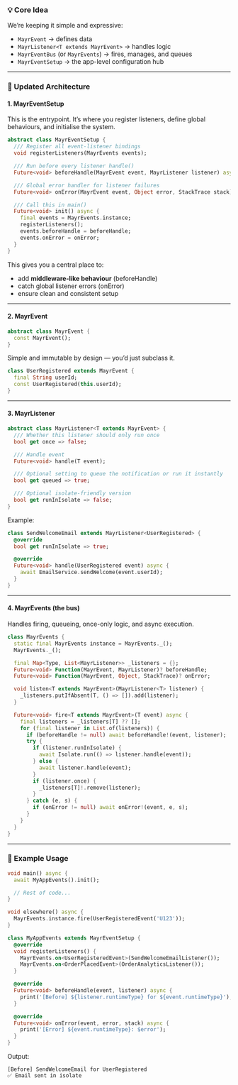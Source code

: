 ### 💡 Core Idea

We’re keeping it simple and expressive:

* `MayrEvent` → defines data
* `MayrListener<T extends MayrEvent>` → handles logic
* `MayrEventBus` (or `MayrEvents`) → fires, manages, and queues
* `MayrEventSetup` → the app-level configuration hub

---

### 🚀 Updated Architecture

#### **1. MayrEventSetup**

This is the entrypoint. It’s where you register listeners, define global behaviours, and initialise the system.

```dart
abstract class MayrEventSetup {
  /// Register all event-listener bindings
  void registerListeners(MayrEvents events);

  /// Run before every listener handle()
  Future<void> beforeHandle(MayrEvent event, MayrListener listener) async {}

  /// Global error handler for listener failures
  Future<void> onError(MayrEvent event, Object error, StackTrace stack) async {}

  /// Call this in main()
  Future<void> init() async {
    final events = MayrEvents.instance;
    registerListeners();
    events.beforeHandle = beforeHandle;
    events.onError = onError;
  }
}
```

This gives you a central place to:

* add **middleware-like behaviour** (beforeHandle)
* catch global listener errors (onError)
* ensure clean and consistent setup

---

#### **2. MayrEvent**

```dart
abstract class MayrEvent {
  const MayrEvent();
}
```

Simple and immutable by design — you’d just subclass it.

```dart
class UserRegistered extends MayrEvent {
  final String userId;
  const UserRegistered(this.userId);
}
```

---

#### **3. MayrListener**

```dart
abstract class MayrListener<T extends MayrEvent> {
  /// Whether this listener should only run once
  bool get once => false;

  /// Handle event
  Future<void> handle(T event);

  /// Optional setting to queue the notification or run it instantly
  bool get queued => true;

  /// Optional isolate-friendly version
  bool get runInIsolate => false;
}
```

Example:

```dart
class SendWelcomeEmail extends MayrListener<UserRegistered> {
  @override
  bool get runInIsolate => true;

  @override
  Future<void> handle(UserRegistered event) async {
    await EmailService.sendWelcome(event.userId);
  }
}
```

---

#### **4. MayrEvents (the bus)**

Handles firing, queueing, once-only logic, and async execution.

```dart
class MayrEvents {
  static final MayrEvents instance = MayrEvents._();
  MayrEvents._();

  final Map<Type, List<MayrListener>> _listeners = {};
  Future<void> Function(MayrEvent, MayrListener)? beforeHandle;
  Future<void> Function(MayrEvent, Object, StackTrace)? onError;

  void listen<T extends MayrEvent>(MayrListener<T> listener) {
    _listeners.putIfAbsent(T, () => []).add(listener);
  }

  Future<void> fire<T extends MayrEvent>(T event) async {
    final listeners = _listeners[T] ?? [];
    for (final listener in List.of(listeners)) {
      if (beforeHandle != null) await beforeHandle!(event, listener);
      try {
        if (listener.runInIsolate) {
          await Isolate.run(() => listener.handle(event));
        } else {
          await listener.handle(event);
        }
        if (listener.once) {
          _listeners[T]!.remove(listener);
        }
      } catch (e, s) {
        if (onError != null) await onError!(event, e, s);
      }
    }
  }
}
```

---

### 🧠 Example Usage

```dart
void main() async {
  await MyAppEvents().init();

  // Rest of code...
}

void elsewhere() async {
  MayrEvents.instance.fire(UserRegisteredEvent('U123'));
}

class MyAppEvents extends MayrEventSetup {
  @override
  void registerListeners() {
    MayrEvents.on<UserRegisteredEvent>(SendWelcomeEmailListener());
    MayrEvents.on<OrderPlacedEvent>(OrderAnalyticsListener());
  }

  @override
  Future<void> beforeHandle(event, listener) async {
    print('[Before] ${listener.runtimeType} for ${event.runtimeType}');
  }

  @override
  Future<void> onError(event, error, stack) async {
    print('[Error] ${event.runtimeType}: $error');
  }
}
```

Output:

```
[Before] SendWelcomeEmail for UserRegistered
✅ Email sent in isolate
```
